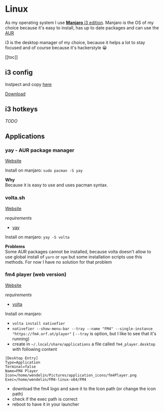 # Linux

As my operating system I use [**Manjaro** i3 edition](https://manjaro.org/download/community/i3/).
Manjaro is the OS of my choice because it's easy to install, has up to date packages and can use the [AUR](https://aur.archlinux.org/)

i3 is the desktop manager of my choice, because it helps a lot to stay focused and of course because it's hackerstyle :grinning:

[[toc]]

## i3 config
Instpect and copy [here](i3)

<a href="/assets/i3/config" download>Download</a>

## i3 hotkeys
*TODO*

## Applications
### yay - AUR package manager

[Website](https://github.com/Jguer/yay)

Install on manjaro:
`sudo pacman -S yay`

**Why**<br/>
Because it is easy to use and uses pacman syntax.

### volta.sh

[Website](https://volta.sh/)

*requirements*

- [yay](#yay-aur-package-manager)

Install on manjaro:
`yay -S volta`

**Problems**<br/>
Some AUR packages cannot be installed, because volta doesn't allow to use global install of `yarn` or `npm` but some installation scripts use this methods. For now I have no solution for that problem

### fm4 player (web version)

[Website](https://fm4.orf.at/player)

*requirements*

- [volta](#volta-sh)

Install on manjaro:
- `volta install nativefier`
- `nativefier --show-menu-bar --tray --name "FM4" --single-instance "https://fm4.orf.at/player"` ( `--tray` is option, but I like to see that it's running)
- create in `~/.local/share/applications` a file called `fm4_player.desktop` with following content
```
[Desktop Entry]
Type=Application
Terminal=false
Name=FM4 Player
Icon=/home/wendelin/Pictures/application_icons/fm4Player.png
Exec=/home/wendelin/FM4-linux-x64/FM4
```
- download the fm4 logo and save it to the Icon path (or change the icon path)
- check if the exec path is correct
- reboot to have it in your launcher

